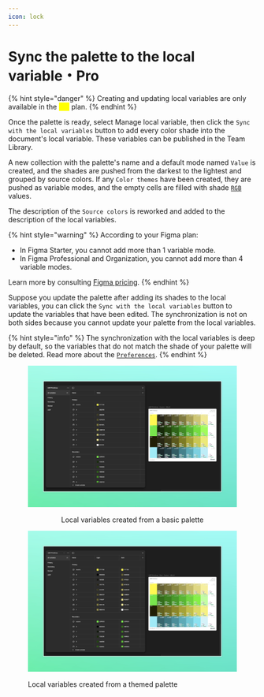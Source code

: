 ```yaml
---
icon: lock
---
```


# Sync the palette to the local variable・Pro

{% hint style="danger" %}
Creating and updating local variables are only available in the <mark style="color:yellow;">`Pro`</mark> plan.
{% endhint %}

Once the palette is ready, select Manage local variable, then click the `Sync with the local variables` button to add every color shade into the document's local variable. These variables can be published in the Team Library.

A new collection with the palette's name and a default mode named `Value` is created, and the shades are pushed from the darkest to the lightest and grouped by source colors. If any `Color themes` have been created, they are pushed as variable modes, and the empty cells are filled with shade [`RGB`](../glossary.md#rgb) values.

The description of the `Source colors` is reworked and added to the description of the local variables.

{% hint style="warning" %}
According to your Figma plan:

* In Figma Starter, you cannot add more than 1 variable mode.
* In Figma Professional and Organization, you cannot add more than 4 variable modes.

Learn more by consulting [Figma pricing](https://www.figma.com/pricing/).
{% endhint %}

Suppose you update the palette after adding its shades to the local variables, you can click the `Sync with the local variables` button to update the variables that have been edited. The synchronization is not on both sides because you cannot update your palette from the local variables.

{% hint style="info" %}
The synchronization with the local variables is deep by default, so the variables that do not match the shade of your palette will be deleted. Read more about the [`Preferences`](../manage-a-color-palette/update-your-preferences.md).
{% endhint %}

<div align="center"><figure><img src="../.gitbook/assets/sync_palette-variables-basic.jpeg" alt=""><figcaption><p>Local variables created from a basic palette</p></figcaption></figure></div>

<figure><img src="../.gitbook/assets/sync_palette-variables-themed.jpeg" alt=""><figcaption><p>Local variables created from a themed palette</p></figcaption></figure>
